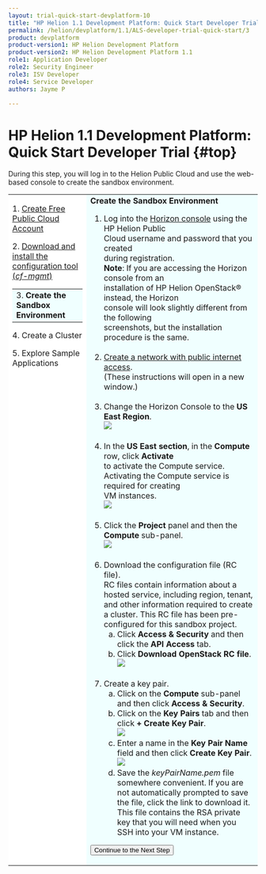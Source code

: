 ```yaml
---
layout: trial-quick-start-devplatform-10
title: "HP Helion 1.1 Development Platform: Quick Start Developer Trial Step 3 "
permalink: /helion/devplatform/1.1/ALS-developer-trial-quick-start/3
product: devplatform
product-version1: HP Helion Development Platform
product-version2: HP Helion Development Platform 1.1
role1: Application Developer
role2: Security Engineer
role3: ISV Developer 
role4: Service Developer
authors: Jayme P

---
```

<!--UNDER REVISION-->

<script>
function PageRefresh {
onLoad="window.refresh"
}
PageRefresh();
</script>

# HP Helion 1.1 Development Platform: Quick Start Developer Trial {#top}

During this step, you will log in to the Helion Public Cloud and use the web-based console to create the sandbox environment.


<table style="background-color: #FFF; vertical-align:top;">
<tr style="padding: 0;">
<td style="vertical-align:top;"><p>
1. <a href="http://15.184.32.138/helion/devplatform/1.1/ALS-developer-trial-quick-start/">Create Free Public Cloud Account</a> </p><p>
2. <a href="http://15.184.32.138/helion/devplatform/1.1/ALS-developer-trial-quick-start/2">Download and install the configuration tool (<i>cf-mgmt</i>)</a></p>
  <table border="0" style="background-color: #FFF; height: 100%;">
   <tr>
   <td style="background-color: #F0FFFF;">
    3. <b>Create the Sandbox Environment</b>
   </td>
   </tr>
   </table>
<p>
4. Create a Cluster
</p><p>
5. Explore Sample Applications
</p>

</td>

<td style="background-color: #F0FFFF; vertical-align: top;"><b>Create the Sandbox Environment</b>
<p>
<ol>
<li>Log into the <a href="https://horizon.hpcloud.com/" target="_blank">Horizon console</a> using the HP Helion Public <br />Cloud username and password that you created <br /> during registration.<br /> <b>Note</b>: If you are accessing the Horizon console from an<br /> installation of HP Helion OpenStack&#174; instead, the Horizon <br />console will look slightly different from the following <br />screenshots, but the installation procedure is the same.</li><br /><li><a href="https://community.hpcloud.com/article/how-create-or-delete-network#create" target="_blank";>Create a network with public internet access</a>.<br />(These instructions will open in a new window.)
</li><br /><li>Change the Horizon Console to the <b>US East Region</b>.<br /><img src="http://15.184.32.138/content/documentation/media/quickstartA11small.png"/></li><br /><li>In the <b>US East section</b>, in the <b>Compute</b> row, click <b>Activate</b> <br />to activate the Compute service.<br />Activating the Compute service is required for creating<br /> VM instances.<br /><img src="http://15.184.32.138/content/documentation/media/quickstartB11small.png"/></li><br /><li>Click the <b>Project</b> panel and then the <b>Compute</b> sub-panel.<br />
<img src="http://15.184.32.138/content/documentation/media/quickstartC11.png"/></li><br /><li>
Download the configuration file (RC file).<br />
RC files contain information about a hosted service, including region, tenant, and other information required to create a cluster. This RC file has been pre-configured for this sandbox project.<br /><ol type="a"><li>Click <b>Access & Security</b> and then click the <b>API Access</b> tab.</li><li>
Click <b>Download OpenStack RC file</b>.<br /><img src="http://15.184.32.138/content/documentation/media/quickstartDownloadRCFile_small.png"/></li></ol><br />
<li>Create a key pair.<br /><ol type="a">
<li>Click on the <b>Compute</b> sub-panel and then click <b>Access & Security</b>.</li>
<li>Click on the <b>Key Pairs</b> tab and then click <b>+ Create Key Pair</b>.<br /><img src="http://15.184.32.138/content/documentation/media/quickstartE11_small.png"/></li>
<li>Enter a name in the <b>Key Pair Name</b> field and then click <b>Create Key Pair</b>.<br /><img src="http://15.184.32.138/content/documentation/media/quickstartkeypair_small"/><br /></li>
<li>Save the <i>keyPairName.pem</i> file somewhere convenient. If you are not automatically prompted to save the file, click the link to download it. This file contains the RSA private key that you will need when you SSH into your VM instance.</li></ol>
</li></ol>
</ol>
<p><form action="http://15.184.32.138/helion/devplatform/1.1/ALS-developer-trial-quick-start/4" method="get">
    <input type="submit" value="Continue to the Next Step" 
         name="Submit" id="frm1_submit" />
</form></p>
</td>
</tr>
</table>